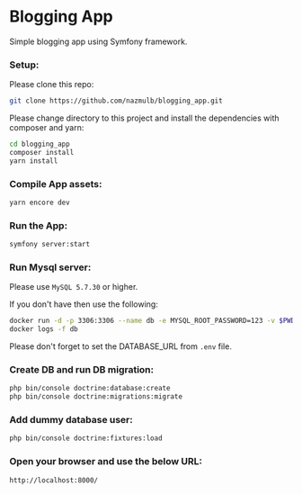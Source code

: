 # Blogging App

Simple blogging app using Symfony framework.

### Setup:

Please clone this repo:

```sh
git clone https://github.com/nazmulb/blogging_app.git
```

Please change directory to this project and install the dependencies with composer and yarn: 

```sh
cd blogging_app
composer install
yarn install
```

### Compile App assets:

```sh
yarn encore dev
```

### Run the App:

```sh
symfony server:start
```

### Run Mysql server:

Please use `MySQL 5.7.30` or higher.

If you don't have then use the following:

```sh
docker run -d -p 3306:3306 --name db -e MYSQL_ROOT_PASSWORD=123 -v $PWD/mysql:/var/lib/mysql mysql:5.7
docker logs -f db
```

Please don't forget to set the DATABASE_URL from `.env` file.

### Create DB and run DB migration:

```sh
php bin/console doctrine:database:create
php bin/console doctrine:migrations:migrate
```

### Add dummy database user:

```sh
php bin/console doctrine:fixtures:load
```

### Open your browser and use the below URL:
`http://localhost:8000/`

